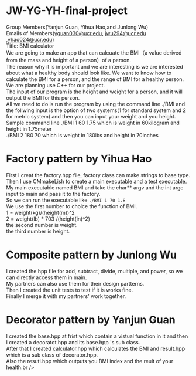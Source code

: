 # JW-YG-YH-final-project
Group Members(Yanjun Guan, Yihua Hao,and Junlong Wu)<br />
Emails of Members(yguan030@ucr.edu, jwu294@ucr.edu ,yhao024@ucr.edu)<br />
Title: BMI calculator<br />
We are going to make an app that can calcuate the BMI（a value derived from the mass and height of a person）of a person. <br />
The reason why it is important and we are interesting is we are interested about what a healthy body should look like. We want to know how to calculate the BMI for a person, and the range of BMI for a healthy person.<br />
We are planning use C++ for our project.<br />
The input of our program is the height and weight for a person, and it will output the BMI for this person.<br />
All we need to do is run the program by using the command line ./BMI and the follwing input is the option of two systems(1 for standard system and 2 for metric system) and then you can input your weight and you height.<br />
Sample command line ./BMI 1 60 1.75 which is weight in 60kilogram and height in 1.75meter<br />
                    ./BMI 2 180 70 which is weight in 180lbs and height in 70inches<br />


# Factory pattern by Yihua Hao<br />  
First I creat the factory.hpp file, factory class can make strings to base type. <br />
Then I use CMmakeLish to create a main executable and a test executable. <br />
My main executable named BMI and take the char*\* argv and the int argc input to main and pass it to the factory. <br />
So we can run the executable like `./BMI 1 70 1.8` <br />
We use the first number to choice the function of BMI.<br />
1 = weight(kg)/(height(m))^2<br />
2 = weight(lb) * 703 /(height(in)^2)<br />
the second number is weight.<br />
the third number is height.<br />

# Composite pattern by Junlong Wu<br /> 
I created the hpp file for add, subtract, divide, multiple, and power, so we can directly access them in main.</br>
My partners can also use them for their design partterns.</br>
Then I created the unit tests to test if it is works fine.</br>
Finally I merge it with my partners' work together.

# Decorator pattern by Yanjun Guan<br /> 
I created the base.hpp at frist which contain a vistual function in it
and then I created a decoratot.hpp and its base.hpp 's sub class.<br /> 
After that I created calculator.hpp which calculates the BMI and result.hpp which is a sub class of decorator.hpp.<br /> 
Also the resutl.hpp which outputs you BMI index and the reult of your health.br /> 





